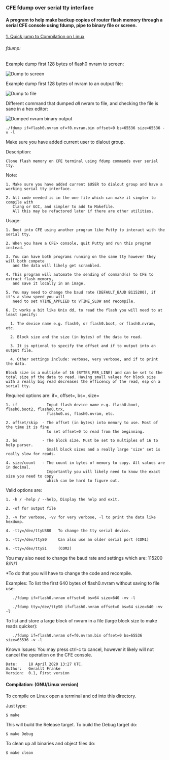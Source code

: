 ### CFE fdump over serial tty interface
#### A program to help make backup copies of router flash memory through a serial CFE console using fdump, pipe to binary file or screen.


[1. Quick jump to Compilation on Linux](../../../CFE_fdump_tty#compilation-gnulinux-version "Quick jump to Compilation on Linux")

###### fdump: 

Example dump first 128 bytes of flash0 nvram to screen:

![Dump to screen](https://github.com/geralltf/CFE_fdump_tty/raw/master/screenshots/test0_dump_to_screen.png "Example dump to screen.")

Example dump first 128 bytes of nvram to an output file:

![Dump to file](https://github.com/geralltf/CFE_fdump_tty/raw/master/screenshots/test1_dump_to_file.png "Example dump to file.")

Different command that dumped *all* nvram to file, and checking the file is sane in a hex editor: 

![Dumped nvram binary output](https://github.com/geralltf/CFE_fdump_tty/raw/master/screenshots/test1_dump_to_file_all_nvram.png "Dumped nvram opened in hex editor.")

    ./fdump if=flash0.nvram of=f0.nvram.bin offset=0 bs=65536 size=65536 -v -l


Make sure you have added current user to dialout group.


Description: 

    Clone flash memory on CFE terminal using fdump commands over serial tty.

Note:
 
    1. Make sure you have added current $USER to dialout group and have a working serial tty interface.

    2. All code needed is in the one file which can make it simpler to compile with
       Clang or GCC, and simpler to add to Makefile.
       All this may be refactored later if there are other utilities.

 Usage: 

    1. Boot into CFE using another program like Putty to interact with the serial tty. 

    2. When you have a CFE> console, quit Putty and run this program instead. 

    3. You can have both programs running on the same tty however they will both compete 
       and the data will likely get scrambled.

    4. This program will automate the sending of command(s) to CFE to extract flash memory,
       and save it locally in an image.

    5. You may need to change the baud rate (DEFAULT_BAUD B115200), if it's a slow speed you will 
       need to set VTIME_APPLIED to VTIME_SLOW and recompile.

    6. It works a bit like Unix dd, to read the flash you will need to at least specify:

      1. The device name e.g. flash0, or flash0.boot, or flash0.nvram, etc.

      2. Block size and the size (in bytes) of the data to read.

      3. It is optional to specify the offset and if to output into an output file.

      4. Other settings include: verbose, very verbose, and if to print the data.

    Block size is a multiple of 16 (BYTES_PER_LINE) and can be set to the
    total size of the data to read. Having small values for block size
    with a really big read decreases the efficency of the read, esp on a serial tty.

Required options are: if=, offset=, bs=, size=

    1. if           - Input flash device name e.g. flash0.boot, flash0.boot2, flasho0.trx,
                      flasho0.os, flash0.nvram, etc.

    2. offset/skip  - The offset (in bytes) into memory to use. Most of the time it is fine
                      to set offset=0 to read from the beginning.

    3. bs           - The block size. Must be set to multiples of 16 to help parser.
                      Small block sizes and a really large 'size' set is really slow for reads.

    4. size/count   - The count in bytes of memory to copy. All values are in decimal.
                      Importantly you will likely need to know the exact size you need to copy
                      which can be hard to figure out.

Valid options are:

    1. -h / -help / --help, Display the help and exit.

    2. -of for output file

    3. -v for verbose, -vv for very verbose, -l to print the data like hexdump.

    4. -tty=/dev/ttyUSB0   To change the tty serial device.

    5. -tty=/dev/ttyS0     Can also use an older serial port (COM1)

    6. -tty=/dev/ttyS1     (COM2)

   You may also need to change the baud rate and settings which are: 115200 8/N/1

   *To do that you will have to change the code and recompile.

 Examples:
   To list the first 640 bytes of flash0.nvram without saving to file use:

       ./fdump if=flash0.nvram offset=0 bs=64 size=640 -vv -l

       ./fdump tty=/dev/ttyS0 if=flash0.nvram offset=0 bs=64 size=640 -vv -l

   To list and store a large block of nvram in a file (large block size to make reads quicker):

       ./fdump if=flash0.nvram of=f0.nvram.bin offset=0 bs=65536 size=65536 -v -l

 Known Issues: You may press ctrl-c to cancel, however it likely will not cancel the operation on the CFE console.

    Date:     18 April 2020 13:27 UTC.
    Author:   Gerallt Franke
    Version:  0.1, First version

#### Compilation: (GNU/Linux version)

To compile on Linux open a terminal and cd into this directory. 

Just type: 

    $ make

This will build the Release target. To build the Debug target do:

    $ make Debug

To clean up all binaries and object files do:

    $ make clean 
